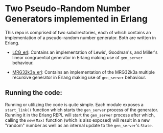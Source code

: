 # Two Pseudo-Random Number Generators implemented in Erlang

This repo is comprised of two subdirectories, each of which contains an implementation of a pseudo-random number generator. Both are written in Erlang.

- [LCG_erl](./LCG_erl/doc/LCG_erl.md): Contains an implementation of Lewis', Goodman's, and Miller's linear congruential generator in Erlang making use of ``gen_server`` behaviour.

- [MRG32k3a_erl](./MRG32k3a_erl/doc/MRG32k3a_erl.md): Contains an implementation of the MRG32k3a multiple recursive generator in Erlang making use of ``gen_server`` behaviour.

## Running the code:
Running or utilizing the code is quite simple. Each module exposes a ``start_link()`` function which starts the ``gen_server`` process of the generator. Running it in the Erlang REPL will start the ``gen_server`` process after which, calling the ``new(Max)`` function (which is also exposed) will result in a new "random" number as well as an internal update to the ``gen_server``'s ``State``.
